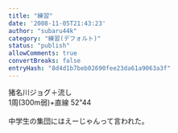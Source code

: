 ```yaml
---
title: "練習"
date: '2008-11-05T21:43:23'
author: "subaru44k"
category: "練習(デフォルト)"
status: "publish"
allowComments: true
convertBreaks: false
entryHash: "8d4d1b7beb02690fee23da61a9063a3f"
---
```

猪名川ジョグ＋流し<br>
1周(300m弱)+直線 52"44<br>
<br>
中学生の集団にはえーじゃんって言われた。

